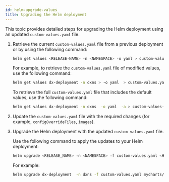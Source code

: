 ```yaml
---
id: helm-upgrade-values
title: Upgrading the Helm deployment
---
```


This topic provides detailed steps for upgrading the Helm deployment using an updated `custom-values.yaml` file.

1. Retrieve the current `custom-values.yaml` file from a previous deployment or by using the following command:

    ```sh
    helm get values <RELEASE-NAME> -n <NAMESPACE> -o yaml > custom-values.yaml
    ```

    For example, to retrieve the `custom-values.yaml` file of modified values, use the following command:

    ```sh
    helm get values dx-deployment -n dxns > -o yaml  > custom-values.yaml
    ```

    To retrieve the full `custom-values.yaml` file that includes the default values, use the following command:

    ```sh
    helm get values dx-deployment -n dxns  -o yaml  -a > custom-values-all.yaml
    ```

2. Update the `custom-values.yaml` file with the required changes (for example, `configOverrideFiles`, `images`).

3. Upgrade the Helm deployment with the updated `custom-values.yaml` file.

    Use the following command to apply the updates to your Helm deployment:

    ```sh
    helm upgrade <RELEASE_NAME> -n <NAMESPACE> -f custom-values.yaml <HELM_CHART_DIRECTORY>
    ```

    For example:

    ```sh
    helm upgrade dx-deployment  -n dxns -f custom-values.yaml mycharts/install-hcl-dx-deployment
    ```
